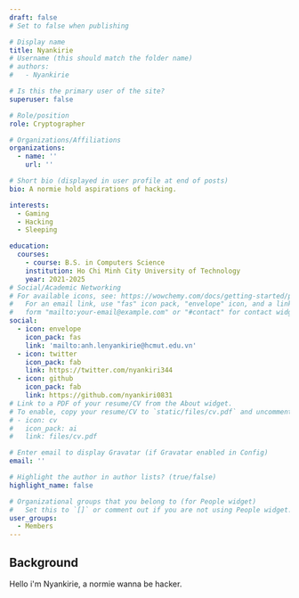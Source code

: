 ```yaml
---
draft: false
# Set to false when publishing

# Display name
title: Nyankirie
# Username (this should match the folder name)
# authors:
#   - Nyankirie

# Is this the primary user of the site?
superuser: false

# Role/position
role: Cryptographer

# Organizations/Affiliations
organizations:
  - name: ''
    url: ''

# Short bio (displayed in user profile at end of posts)
bio: A normie hold aspirations of hacking.

interests:
  - Gaming
  - Hacking
  - Sleeping

education:
  courses:
    - course: B.S. in Computers Science
    institution: Ho Chi Minh City University of Technology
    year: 2021-2025
# Social/Academic Networking
# For available icons, see: https://wowchemy.com/docs/getting-started/page-builder/#icons
#   For an email link, use "fas" icon pack, "envelope" icon, and a link in the
#   form "mailto:your-email@example.com" or "#contact" for contact widget.
social:
  - icon: envelope
    icon_pack: fas
    link: 'mailto:anh.lenyankirie@hcmut.edu.vn'
  - icon: twitter
    icon_pack: fab
    link: https://twitter.com/nyankiri344
  - icon: github
    icon_pack: fab
    link: https://github.com/nyankiri0831
# Link to a PDF of your resume/CV from the About widget.
# To enable, copy your resume/CV to `static/files/cv.pdf` and uncomment the lines below.
# - icon: cv
#   icon_pack: ai
#   link: files/cv.pdf

# Enter email to display Gravatar (if Gravatar enabled in Config)
email: ''

# Highlight the author in author lists? (true/false)
highlight_name: false

# Organizational groups that you belong to (for People widget)
#   Set this to `[]` or comment out if you are not using People widget.
user_groups:
  - Members
---
```


## Background
Hello i'm Nyankirie, a normie wanna be hacker.
